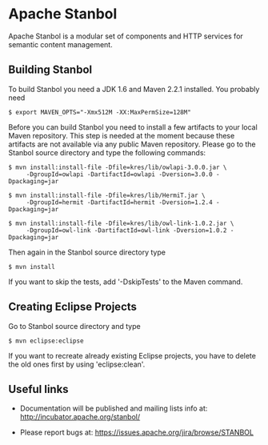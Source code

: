 # Apache Stanbol

Apache Stanbol is a modular set of components and HTTP services for
semantic content management.


## Building Stanbol

To build Stanbol you need a JDK 1.6 and Maven 2.2.1 installed. You probably
need

    $ export MAVEN_OPTS="-Xmx512M -XX:MaxPermSize=128M"

Before you can build Stanbol you need to install a few artifacts to your local
Maven repository. This step is needed at the moment because these artifacts are
not available via any public Maven repository. Please go to the Stanbol source
directory and type the following commands:

    $ mvn install:install-file -Dfile=kres/lib/owlapi-3.0.0.jar \
         -DgroupId=owlapi -DartifactId=owlapi -Dversion=3.0.0 -Dpackaging=jar

    $ mvn install:install-file -Dfile=kres/lib/HermiT.jar \
         -DgroupId=hermit -DartifactId=hermit -Dversion=1.2.4 -Dpackaging=jar

    $ mvn install:install-file -Dfile=kres/lib/owl-link-1.0.2.jar \
         -DgroupId=owl-link -DartifactId=owl-link -Dversion=1.0.2 -Dpackaging=jar

Then again in the Stanbol source directory type

    $ mvn install

If you want to skip the tests, add '-DskipTests' to the Maven command.


## Creating Eclipse Projects

Go to Stanbol source directory and type

    $ mvn eclipse:eclipse

If you want to recreate already existing Eclipse projects, you have to delete
the old ones first by using 'eclipse:clean'.


## Useful links

  - Documentation will be published and mailing lists info at:
    http://incubator.apache.org/stanbol/

  - Please report bugs at:
    https://issues.apache.org/jira/browse/STANBOL

